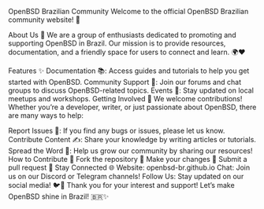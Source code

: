 OpenBSD Brazilian Community 
Welcome to the official OpenBSD Brazilian community website! 🎉

About Us 📝
We are a group of enthusiasts dedicated to promoting and supporting OpenBSD in Brazil. Our mission is to provide resources, documentation, and a friendly space for users to connect and learn. 🌍❤️

Features ✨
Documentation 📚: Access guides and tutorials to help you get started with OpenBSD.
Community Support 🤝: Join our forums and chat groups to discuss OpenBSD-related topics.
Events 📅: Stay updated on local meetups and workshops.
Getting Involved 🙌
We welcome contributions! Whether you’re a developer, writer, or just passionate about OpenBSD, there are many ways to help:

Report Issues 🐞: If you find any bugs or issues, please let us know.
Contribute Content ✍️: Share your knowledge by writing articles or tutorials.
Spread the Word 📣: Help us grow our community by sharing our resources!
How to Contribute 🤗
Fork the repository 🍴
Make your changes 🔧
Submit a pull request 🔄
Stay Connected 🌐
Website: openbsd-br.github.io
Chat: Join us on our Discord or Telegram channels!
Follow Us: Stay updated on our social media! 🐦📸
Thank you for your interest and support! Let’s make OpenBSD shine in Brazil! 🇧🇷✨

